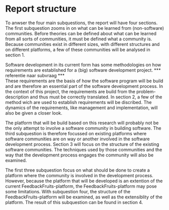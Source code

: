 # Report structure
To anwser the four main subquestions, the report will have four sections.  
The first subquestion zooms in on what can be learned from (non-software) communities.
Before theories can be defined about what can be learned from all sorts of communities, it must be defined what a community is.
Because communities exist in different sizes, with different structures and on different platforms, a few of these communities will be analysed in section 1.

Software development in its current form has some methodologies on how requirements are established for a (big) software development project.
*** referentie naar subvraag ***  
These requirements are the basis of how the software program will be build and are therefore an essential part of the software development process. In the context of this project, the requirements are build from the problem-description and thus must be correctly translated.
In section 2, a few of the method wich are used to establish requirements will be discribed.
The dynamics of the requirements, like management and implementation, will also be given a closer look.

The platform that will be build based on this research will probably not be the only attempt to involve a software community in building software.
The third subquestion is therefore focussed on existing platforms where software communities are on way or another involved in the software development process.
Section 3 will focus on the structure of the existing software communities. The techniques used by those communities and the way that the development process engages the community will also be examined.

The first three subquestion focus on what should be done to create a platform where the community is involved in the development process.
However, because the platform that will be developed is an extention of the current FeedbackFruits-platform, the FeedbackFruits-platform may pose some limitations. With subquestion four, the structure of the FeedbackFruits-platform will be examined, as well as the extensiblity of the platform. The result of this subquestion can be found in section 4.
